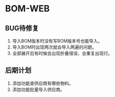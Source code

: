 # BOM-WEB

## BUG待修复
1. 导入BOM版本时没有写BOM版本号也能导入。
2. 导入BOM时出现两次就会导入两遍的问题。
3. 全部展开后有时候会出现折叠错误，会重复出现行。

## 后期计划
1. 添加功能查供应商有哪些物料。
2. 添加功能批量导入供应商。
